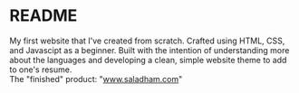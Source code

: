 # README
My first website that I've created from scratch. Crafted using HTML, CSS, and Javascipt as a beginner.
Built with the intention of understanding more about the languages and developing a clean, simple website theme to add to one's resume.  
The "finished" product: "www.saladham.com"

